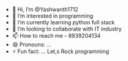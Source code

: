 - 👋 Hi, I’m @Yashwanth1712
- 👀 I’m interested in programming 
- 🌱 I’m currently learning python full stack 
- 💞️ I’m looking to collaborate with IT industry 
- 📫 How to reach me - 8939204134
- 😄 Pronouns: ... 
- ⚡ Fun fact: ... Let,s Rock programming 

<!---
Yashwanth1712/Yashwanth1712 is a ✨ special ✨ repository because its `README.md` (this file) appears on your GitHub profile.
You can click the Preview link to take a look at your changes.
--->
